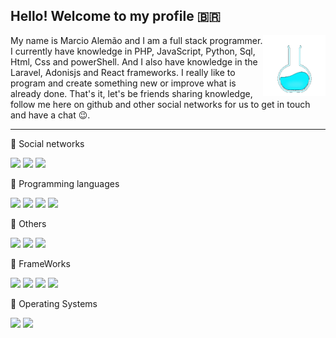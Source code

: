 ##  Hello! Welcome to my profile 🇧🇷 
<img src="https://github.com/marcio1002/marcio1002/blob/master/imgs/oie_source.gif?w=512" width=100 heigth=100 align="right"/>

My name is Marcio Alemão and I am a full stack programmer. I currently have knowledge in PHP, JavaScript, Python, Sql, Html, Css and powerShell. And I also have knowledge in the Laravel, Adonisjs and React frameworks. I really like to program and create something new or improve what is already done. That's it, let's be friends sharing knowledge, follow me here on github and other social networks for us to get in touch and have a chat 😉.
***
🔹 Social networks

![](https://img.shields.io/github/followers/marcio1002?label=Followers&style=social&link=https://github.com/marcio1002?tab=followers) ![](https://img.shields.io/static/v1?&style=social&label=Instagram&logo=instagram&message=Marcio9963&link=https://www.instagram.com/marcioalemao9963/right) ![](https://img.shields.io/static/v1?&style=social&label=LinkeDin&logo=linkedin&message=Marcio-Santos&link=https://www.linkedin.com/in/marcio-a-santos/right)

🔹 Programming languages

![](https://img.shields.io/static/v1?logo=php&label=%20&message=PHP&logoColor=white&color=6166AE) ![](https://img.shields.io/static/v1?style=flat&logo=javascript&label=%20&message=JavaScript&color=2B2B2B) ![](https://img.shields.io/static/v1?style=flat&logo=python&label=%20&message=Python&logoColor=F5F731&color=266FBF) ![](https://img.shields.io/static/v1?style=flat&logo=powershell&label=%20&message=PowerShell&logoColor=FFFFFF&color=5391FE)

🔹 Others

![](https://img.shields.io/static/v1?style=flat&logo=html5&label=%20&message=HTML5&logoColor=FFFFFF&color=E34F26) ![](https://img.shields.io/static/v1?style=flat&logo=css3&label=%20&message=CSS3&logoColor=FFFFFF&color=1572B6) ![](https://img.shields.io/static/v1?style=flat&logo=typescript&label=%20&message=TypeScript&logoColor=FFFFFF&color=3178C6)

🔹 FrameWorks

![](https://img.shields.io/static/v1?style=flat&logo=laravel&label=%20&message=Laravel&logoColor=FFFFFF&color=FF2D20) ![](https://img.shields.io/static/v1?style=flat&logo=react&label=%20&message=React&logoColor=222222&color=61DAFB) ![](https://img.shields.io/static/v1?style=flat&logo=adonisjs&label=%20&message=AdonisJs&logoColor=FFFFFF&color=220052) ![](https://img.shields.io/static/v1?logo=jquery&logoColor=FFFFFF&label=%20%20&message=Jquery&color=0769AD)

🔹 Operating Systems

![](https://img.shields.io/static/v1?style=flat&logo=ubuntu&label=%20&message=Ubuntu&logoColor=FFFFFF&color=E95420) ![](https://img.shields.io/static/v1?style=flat&logo=windows&label=%20&message=Windows10&logoColor=FFFFFF&color=0078D6)



